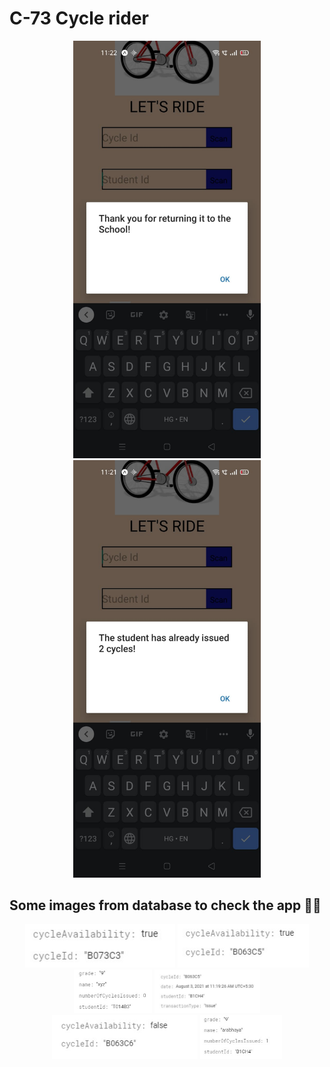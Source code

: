 # C-73 Cycle rider
<p align="center">
  <img src="https://github.com/Arabhya07092007/C-73-Cycle-ride/blob/main/img1.jpeg?raw=true" width="300" title="hover text">
   <img src="https://github.com/Arabhya07092007/C-73-Cycle-ride/blob/main/img2.jpeg?raw=true" width="300" title="hover text">
</p>
<h2>Some images from database to check the app 🙂😄</h2>
<p align="center"> 
  <img src="https://github.com/Arabhya07092007/C-73-Cycle-ride/blob/main/img3.jpeg?raw=true" height="70" title="hover text">
   <img src="https://github.com/Arabhya07092007/C-73-Cycle-ride/blob/main/img4.jpeg?raw=true" height="70" title="hover text">
   <img src="https://github.com/Arabhya07092007/C-73-Cycle-ride/blob/main/img5.jpeg?raw=true" height="70" title="hover text">
   <img src="https://github.com/Arabhya07092007/C-73-Cycle-ride/blob/main/img6.jpeg?raw=true" height="70" title="hover text">
   <img src="https://github.com/Arabhya07092007/C-73-Cycle-ride/blob/main/img7.jpeg?raw=true" height="70" title="hover text">
   <img src="https://github.com/Arabhya07092007/C-73-Cycle-ride/blob/main/img8.jpeg?raw=true" height="70" title="hover text">
</p>
